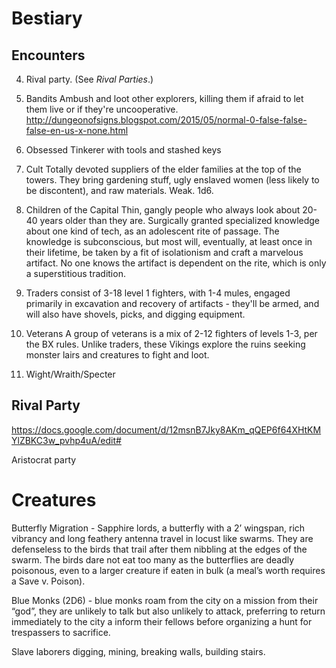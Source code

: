 # Bestiary

## Encounters

4. Rival party. (See _Rival Parties_.)

5. Bandits
Ambush and loot other explorers, killing them if afraid to let them live or if they're uncooperative. http://dungeonofsigns.blogspot.com/2015/05/normal-0-false-false-false-en-us-x-none.html

8. Obsessed Tinkerer
   with tools and stashed keys

9. Cult
   Totally devoted suppliers of the elder families at the top of the towers. They bring gardening stuff, ugly enslaved women (less likely to be discontent), and raw materials.
   Weak. 1d6.

11. Children of the Capital
    Thin, gangly people who always look about 20-40 years older than they are. Surgically granted specialized knowledge about one kind of tech, as an adolescent rite of passage. The knowledge is subconscious, but most will, eventually, at least once in their lifetime, be taken by a fit of isolationism and craft a marvelous artifact. No one knows the artifact is dependent on the rite, which is only a superstitious tradition.

12. Traders consist of 3-18 level 1 fighters, with 1-4 mules, engaged primarily in excavation and recovery of artifacts - they'll be armed, and will also have shovels, picks, and digging equipment. 

13. Veterans
    A group of veterans is a mix of 2-12 fighters of levels 1-3, per the BX rules.  Unlike traders, these Vikings explore the ruins seeking monster lairs and creatures to fight and loot.

14. Wight/Wraith/Specter


## Rival Party

https://docs.google.com/document/d/12msnB7Jky8AKm_qQEP6f64XHtKMYlZBKC3w_pvhp4uA/edit#

Aristocrat party


# Creatures

Butterfly Migration - Sapphire lords, a butterfly with a 2’ wingspan, rich vibrancy and long feathery antenna travel in locust like swarms.  They are defenseless to the birds that trail after them nibbling at the edges of the swarm.  The birds dare not eat too many as the butterflies are deadly poisonous, even to a larger creature if eaten in bulk (a meal’s worth requires a Save v. Poison).

Blue Monks (2D6) - blue monks roam from the city on a mission from their “god”, they are unlikely to talk but also unlikely to attack, preferring to return immediately to the city a inform their fellows before organizing a hunt for trespassers to sacrifice.

Slave laborers digging, mining, breaking walls, building stairs.


